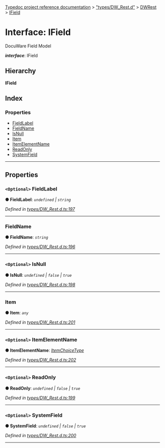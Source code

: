 [Typedoc project reference documentation](../README.md) > ["types/DW_Rest.d"](../modules/_types_dw_rest_d_.md) > [DWRest](../modules/_types_dw_rest_d_.dwrest.md) > [IField](../interfaces/_types_dw_rest_d_.dwrest.ifield.md)

# Interface: IField

DocuWare Field Model

*__interface__*: IField

## Hierarchy

**IField**

## Index

### Properties

* [FieldLabel](_types_dw_rest_d_.dwrest.ifield.md#fieldlabel)
* [FieldName](_types_dw_rest_d_.dwrest.ifield.md#fieldname)
* [IsNull](_types_dw_rest_d_.dwrest.ifield.md#isnull)
* [Item](_types_dw_rest_d_.dwrest.ifield.md#item)
* [ItemElementName](_types_dw_rest_d_.dwrest.ifield.md#itemelementname)
* [ReadOnly](_types_dw_rest_d_.dwrest.ifield.md#readonly)
* [SystemField](_types_dw_rest_d_.dwrest.ifield.md#systemfield)

---

## Properties

<a id="fieldlabel"></a>

### `<Optional>` FieldLabel

**● FieldLabel**: *`undefined` \| `string`*

*Defined in [types/DW_Rest.d.ts:197](https://github.com/DocuWare/REST-Sample-TS/blob/22cf36b/src/types/DW_Rest.d.ts#L197)*

___
<a id="fieldname"></a>

###  FieldName

**● FieldName**: *`string`*

*Defined in [types/DW_Rest.d.ts:196](https://github.com/DocuWare/REST-Sample-TS/blob/22cf36b/src/types/DW_Rest.d.ts#L196)*

___
<a id="isnull"></a>

### `<Optional>` IsNull

**● IsNull**: *`undefined` \| `false` \| `true`*

*Defined in [types/DW_Rest.d.ts:198](https://github.com/DocuWare/REST-Sample-TS/blob/22cf36b/src/types/DW_Rest.d.ts#L198)*

___
<a id="item"></a>

###  Item

**● Item**: *`any`*

*Defined in [types/DW_Rest.d.ts:201](https://github.com/DocuWare/REST-Sample-TS/blob/22cf36b/src/types/DW_Rest.d.ts#L201)*

___
<a id="itemelementname"></a>

### `<Optional>` ItemElementName

**● ItemElementName**: *[ItemChoiceType](../enums/_types_dw_rest_d_.dwrest.itemchoicetype.md)*

*Defined in [types/DW_Rest.d.ts:202](https://github.com/DocuWare/REST-Sample-TS/blob/22cf36b/src/types/DW_Rest.d.ts#L202)*

___
<a id="readonly"></a>

### `<Optional>` ReadOnly

**● ReadOnly**: *`undefined` \| `false` \| `true`*

*Defined in [types/DW_Rest.d.ts:199](https://github.com/DocuWare/REST-Sample-TS/blob/22cf36b/src/types/DW_Rest.d.ts#L199)*

___
<a id="systemfield"></a>

### `<Optional>` SystemField

**● SystemField**: *`undefined` \| `false` \| `true`*

*Defined in [types/DW_Rest.d.ts:200](https://github.com/DocuWare/REST-Sample-TS/blob/22cf36b/src/types/DW_Rest.d.ts#L200)*

___

